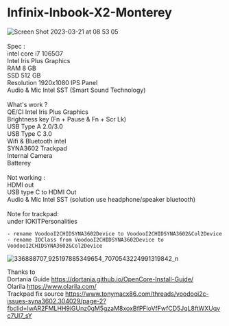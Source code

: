 # Infinix-Inbook-X2-Monterey
![Screen Shot 2023-03-21 at 08 53 05](https://user-images.githubusercontent.com/79616570/227265049-d3c4b6a7-cb7a-4728-9bf5-2e00d89a23fc.png)</br>
</br>
Spec :</br>
intel core i7 1065G7</br>
Intel Iris Plus Graphics</br>
RAM 8 GB</br>
SSD 512 GB</br>
Resolution 1920x1080 IPS Panel</br>
Audio & Mic Intel SST (Smart Sound Technology)</br>
</br>
What's work ?</br>
QE/CI Intel Iris Plus Graphics</br>
Brightness key (Fn + Pause & Fn + Scr Lk)</br>
USB Type A 2.0/3.0</br>
USB Type C 3.0</br>
Wifi & Bluetooth intel </br>
SYNA3602 Trackpad </br>
Internal Camera</br>
Batterey</br>
</br>
Not working :</br>
HDMI out </br>
USB type C to HDMI Out</br>
Audio & Mic Intel SST (solution use headphone/speaker bluetooth)</br>
</br>
Note for trackpad:</br>
under IOKITPersonalities</br>

    - rename VoodooI2CHIDSYNA3602Device to VoodooI2CHIDSYNA3602&Col2Device
    - rename IOClass from VoodooI2CHIDSYNA3602Device to VoodooI2CHIDSYNA3602&Col2Device

![336888707_925197885349654_7070543224991319842_n](https://user-images.githubusercontent.com/79616570/227270338-249a9ef1-2867-450e-89da-b1ad25f6725b.jpg)</br>

Thanks to </br>
Dortania Guide https://dortania.github.io/OpenCore-Install-Guide/ </br>
Olarila https://www.olarila.com/ </br>
Trackpad fix source https://www.tonymacx86.com/threads/voodooi2c-issues-syna3602.304029/page-2?fbclid=IwAR2FMLHH9iGUnz0gM5gzaM8xoxBfPFloVfFwfCD5JqL8ftWXUqvc7UI7_sY
